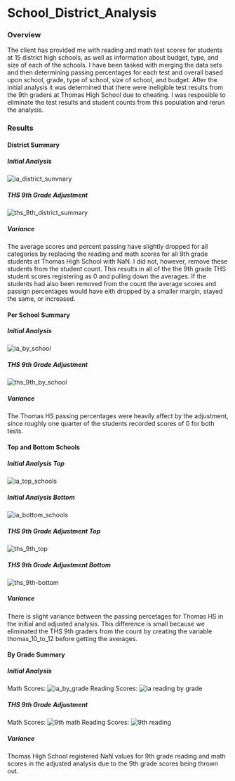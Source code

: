 # School_District_Analysis

### Overview
The client has provided me with reading and math test scores for students at 15 district high schools, as well as information about budget, type, and size of each of the schools. I have been tasked with merging the data sets and then determining passing percentages for each test and overall based upon school, grade, type of school, size of school, and budget. After the initial analysis it was determined that there were ineligible test results from the 9th graders at Thomas High School due to cheating.  I was resposible to eliminate the test results and student counts from this population and rerun the analysis.

### Results

#### District Summary

##### Initial Analysis
![ia_district_summary](https://user-images.githubusercontent.com/86164867/127041715-a408eb04-3adc-4bf9-a2d7-8388429d936d.PNG)
##### THS 9th Grade Adjustment
![ths_9th_district_summary](https://user-images.githubusercontent.com/86164867/127041853-9019466f-40fd-4f97-af81-39cfaba71988.PNG)
##### Variance 
The average scores and percent passing have slightly dropped for all categories by replacing the reading and math scores for all 9th grade students at Thomas High School with NaN.  I did not, however, remove these students from the student count. This results in all of the the 9th grade THS student scores registering as 0 and pulling down the averages. If the students had also been removed from the count the average scores and passign percentages would have eith dropped by a smaller margin, stayed the same, or increased.

#### Per School Summary

##### Initial Analysis
![ia_by_school](https://user-images.githubusercontent.com/86164867/127042702-181addad-144b-4569-b6e4-507de06fe101.PNG)
##### THS 9th Grade Adjustment
![ths_9th_by_school](https://user-images.githubusercontent.com/86164867/127042847-b422cc99-dbea-4f3d-8e90-22d377930eb5.PNG)
##### Variance
The Thomas HS passing percentages were heavily affect by the adjustment, since roughly one quarter of the students recorded scores of 0 for both tests.

#### Top and Bottom Schools

##### Initial Analysis Top
![ia_top_schools](https://user-images.githubusercontent.com/86164867/127043289-f667481a-0ae1-437b-bb6a-f840a374f3eb.PNG)
##### Initial Analysis Bottom
![ia_bottom_schools](https://user-images.githubusercontent.com/86164867/127043399-401ae81c-d697-409d-8db0-9b01c630b460.PNG)
##### THS 9th Grade Adjustment Top
![ths_9th_top](https://user-images.githubusercontent.com/86164867/127043535-a83f45eb-e275-4b82-a0f8-2969c68dc0f8.PNG)
##### THS 9th Grade Adjustment Bottom
![ths_9th-bottom](https://user-images.githubusercontent.com/86164867/127045435-84c06204-c6ee-4cd1-b09f-d213b9d6da94.PNG)
##### Variance
There is slight variance between the passing percetages for Thomas HS in the initial and adjusted analysis. This difference is small because we eliminated the THS 9th graders from the count by creating the variable thomas_10_to_12 before getting the averages.

#### By Grade Summary

##### Initial Analysis
Math Scores:
![ia_by_grade](https://user-images.githubusercontent.com/86164867/127047662-10f9093a-b5e2-4864-8f0f-edcabe7dd038.PNG)
Reading Scores:
![ia reading by grade](https://user-images.githubusercontent.com/86164867/127048410-5ab85bca-b421-4dae-8b8c-5bbaee118d43.PNG)
##### THS 9th Grade Adjustment
Math Scores:
![9th math](https://user-images.githubusercontent.com/86164867/127048531-c6bb95ab-a2b6-413d-83b1-f17beb9b4301.PNG)
Reading Scores:
![9th reading](https://user-images.githubusercontent.com/86164867/127048590-5009e9a5-c3c5-4a9e-8bad-a286e58117c6.PNG)
##### Variance
Thomas High School registered NaN values for 9th grade reading and math scores in the adjusted analysis due to the 9th grade scores being thrown out.







